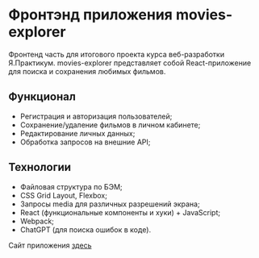 # Фронтэнд приложения movies-explorer

Фронтенд часть для итогового проекта курса веб-разработки Я.Практикум.
movies-explorer представляет собой React-приложение для поиска и сохранения любимых фильмов.

## Функционал
- Регистрация и авторизация пользователей;
- Сохранение/удаление фильмов в личном кабинете;
- Редактирование личных данных;
- Обработка запросов на внешние API;

## Технологии
- Файловая структура по БЭМ;
- CSS Grid Layout, Flexbox;
- Запросы media для различных разрешений экрана;
- React (функциональные компоненты и хуки) + JavaScript;
- Webpack;
- ChatGPT (для поиска ошибок в коде).

Сайт приложения [здесь](https://movies-explorer-ladykot.netlify.app/)
